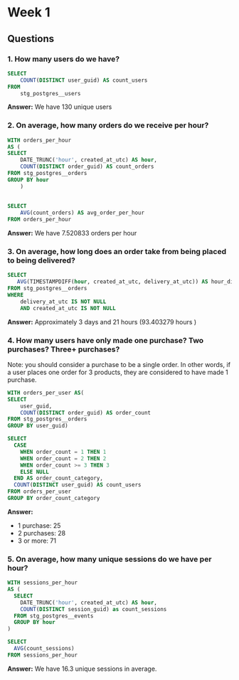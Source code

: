 
# Week 1

## Questions

### 1. How many users do we have?
```sql
SELECT
    COUNT(DISTINCT user_guid) AS count_users
FROM
    stg_postgres__users 
```
**Answer:** We have 130 unique users

### 2. On average, how many orders do we receive per hour?

```sql
WITH orders_per_hour
AS (
SELECT
    DATE_TRUNC('hour', created_at_utc) AS hour,
    COUNT(DISTINCT order_guid) AS count_orders
FROM stg_postgres__orders
GROUP BY hour
    )
    
    
SELECT
    AVG(count_orders) AS avg_order_per_hour
FROM orders_per_hour 
```

**Answer:** We have 7.520833 orders per hour

### 3. On average, how long does an order take from being placed to being delivered?
```sql
SELECT
   AVG(TIMESTAMPDIFF(hour, created_at_utc, delivery_at_utc)) AS hour_difference
FROM stg_postgres__orders
WHERE 
    delivery_at_utc IS NOT NULL
    AND created_at_utc IS NOT NULL  
```

**Answer:** Approximately 3 days and 21 hours (93.403279 hours )

### 4. How many users have only made one purchase? Two purchases? Three+ purchases?
Note: you should consider a purchase to be a single order. In other words, if a user places one order for 3 products, they are considered to have made 1 purchase.

```sql
WITH orders_per_user AS(
SELECT 
    user_guid,
    COUNT(DISTINCT order_guid) AS order_count
FROM stg_postgres__orders
GROUP BY user_guid)

SELECT 
  CASE 
    WHEN order_count = 1 THEN 1
    WHEN order_count = 2 THEN 2
    WHEN order_count >= 3 THEN 3
    ELSE NULL 
  END AS order_count_category,
  COUNT(DISTINCT user_guid) AS count_users
FROM orders_per_user
GROUP BY order_count_category
```

**Answer:**
* 1 purchase: 25
* 2 purchases: 28
* 3 or more: 71

### 5. On average, how many unique sessions do we have per hour?
```sql
WITH sessions_per_hour 
AS (
  SELECT
    DATE_TRUNC('hour', created_at_utc) AS hour, 
    COUNT(DISTINCT session_guid) as count_sessions
  FROM stg_postgres__events
  GROUP BY hour
)

SELECT 
  AVG(count_sessions)
FROM sessions_per_hour
```

**Answer:** We have 16.3 unique sessions in average. 
